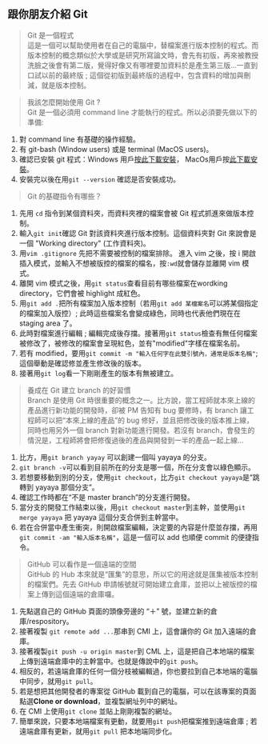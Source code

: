 ## 跟你朋友介紹 Git

> Git 是一個程式  
這是一個可以幫助使用者在自己的電腦中，替檔案進行版本控制的程式。而版本控制的概念類似於大學或是研究所寫論文時，會先有初版，再來被教授洗臉之後會有第二版，覺得好像又有哪裡要加資料於是產生第三版...一直到口試以前的最終版 ; 這個從初版到最終版的過程中，包含資料的增加與刪減，就是版本控制。  

> 我該怎麼開始使用 Git ?  
Git 是一個必須用 command line 才能執行的程式。所以必須要先做以下的準備:  
1. 對 command line 有基礎的操作經驗。  
2. 有 git-bash (Window users) 或是 terminal (MacOS users)。  
3. 確認已安裝 git 程式：Windows 用戶[按此下載安裝](https://git-scm.com)， MacOs用戶按[此下載安裝](https://git-scm.com/book/en/v2/Getting-Started-Installing-Git)。  
4. 安裝完以後在用`git --version` 確認是否安裝成功。  

> Git 的基礎指令有哪些？
1. 先用 `cd` 指令到某個資料夾，而資料夾裡的檔案會被 Git 程式抓進來做版本控制。  
2. 輸入`git init`確認 Git 對該資料夾進行版本控制。這個資料夾對 Git 來說會是一個 "Working directory" (工作資料夾)。  
3. 用`vim .gitignore` 先把不需要被控制的檔案排除。 進入 vim 之後，按 i 開啟插入模式，並輸入不想被版控的檔案的檔名，按`:wd`就會儲存並離開 vim 模式。   
4. 離開 vim 模式之後，用`git status`查看目前有哪些檔案在wordking directory，它們會被 highlight 成紅色。  
5. 用`git add .`把所有檔案加入版本控制（若用`git add 某檔案名`可以將某個指定的檔案加入版控）; 此時這些檔案名會變成綠色，同時也代表他們現在在 staging area 了。  
6. 此時對檔案進行編輯 ; 編輯完成後存擋。接著用`git status`檢查有無任何檔案被修改了，被修改的檔案會呈現紅色，並有"modified"字樣在檔案名前。    
7. 若有 modified，要用`git commit -m "輸入任何字在此雙引號內，通常是版本名稱"`; 這個舉動是確認修並產生修改後的版本。  
8. 接著用`git log`看一下剛剛產生的版本有無被建立。

> 養成在 Git 建立 branch 的好習慣  
Branch 是使用 Git 時很重要的概念之一。比方說，當工程師就本來上線的產品進行新功能的開發時，卻被 PM 告知有 bug 要修時，有 branch 讓工程師可以把“本來上線的產品”的 bug 修好，並且把修改後的版本推上線，同時也用另外一個 branch 對新功能進行開發。若沒有 branch，會發生的情況是，工程師將會把修復過後的產品與開發到一半的產品一起上線...

1. 比方，用`git branch yayay` 可以創建一個叫 yayaya 的分支。  
2. `git branch -v`可以看到目前所在的分支是哪一個，所在分支會以綠色顯示。  
3. 若想要移動到別的分支，使用`git checkout`，比方`git checkout yayaya`是“跳轉到 yayaya 那個分支”。   
4. 確認工作時都在“不是 master branch”的分支進行開發。
5. 當分支的開發工作結束以後，用`git checkout master`到主幹，並使用`git merge yayaya` 把 yayaya 這個分支合併到主幹當中。
6. 若在合併當中產生衝突，則開啟檔案編輯，決定要的內容是什麼並存擋，再用`git commit -am "輸入版本名稱"`，這是一個可以 add 也順便 commit 的便捷指令。  

> GitHub 可以看作是一個遠端的空間  
GitHub 的 Hub 本來就是“匯集”的意思，所以它的用途就是匯集被版本控制的檔案們。先去 GitHub 申請帳號就可開始建立倉庫，並把以上被版控的檔案上傳到這個遠端的倉庫囉。  

1. 先點選自己的 GitHub 頁面的頭像旁邊的 “＋” 號，並建立新的倉庫/respository。  
2. 接著複製 `git remote add ...`那串到 CMI 上，這會讓你的 Git 加入遠端的倉庫。  
3. 接著複製`git push -u origin master`到 CML 上，這是把自己本地端的檔案上傳到遠端倉庫中的主幹當中。也就是傳說中的`git push`。
4. 相反的，若遠端倉庫的任何一個分枝被編輯過，你也要拉到自己本地端的電腦中同步，就用`git pull`。  
5. 若是想把其他開發者的專案從 GitHub 載到自己的電腦，可以在該專案的頁面點選**Clone or download**，並複製網址列中的網址。  
6. 在 CMI 上使用`git clone` 並貼上剛剛複製的網址。  
7. 簡單來說，只要本地端檔案有更動，就要用`git push`把檔案推到遠端倉庫 ; 若遠端倉庫有更新，就用`git pull` 把本地端同步化。  

